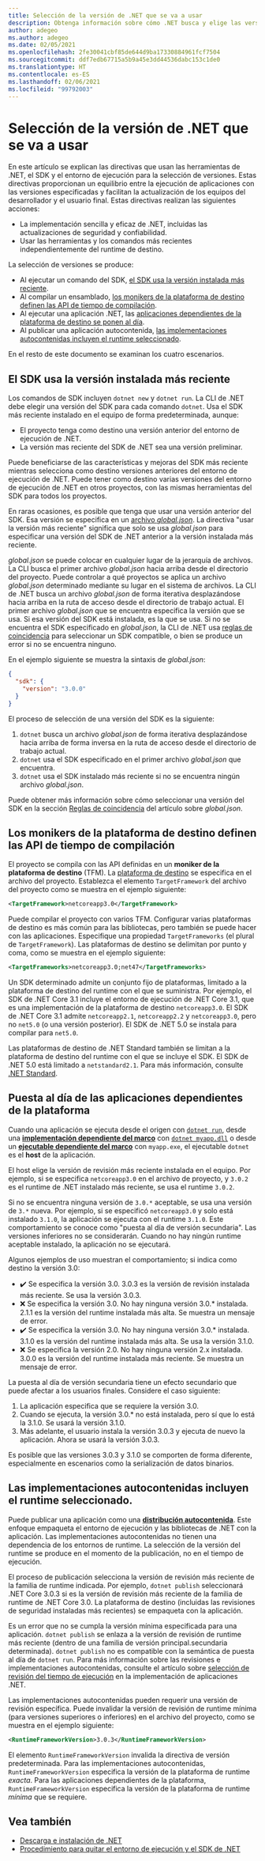 ```yaml
---
title: Selección de la versión de .NET que se va a usar
description: Obtenga información sobre cómo .NET busca y elige las versiones del entorno de ejecución para el programa. Además, este artículo le enseña cómo forzar una versión específica.
author: adegeo
ms.author: adegeo
ms.date: 02/05/2021
ms.openlocfilehash: 2fe30041cbf85de644d9ba17330884961fcf7504
ms.sourcegitcommit: ddf7edb67715a5b9a45e3dd44536dabc153c1de0
ms.translationtype: HT
ms.contentlocale: es-ES
ms.lasthandoff: 02/06/2021
ms.locfileid: "99792003"
---
```

# <a name="select-the-net-version-to-use"></a>Selección de la versión de .NET que se va a usar

En este artículo se explican las directivas que usan las herramientas de .NET, el SDK y el entorno de ejecución para la selección de versiones. Estas directivas proporcionan un equilibrio entre la ejecución de aplicaciones con las versiones especificadas y facilitan la actualización de los equipos del desarrollador y el usuario final. Estas directivas realizan las siguientes acciones:

- La implementación sencilla y eficaz de .NET, incluidas las actualizaciones de seguridad y confiabilidad.
- Usar las herramientas y los comandos más recientes independientemente del runtime de destino.

La selección de versiones se produce:

- Al ejecutar un comando del SDK, [el SDK usa la versión instalada más reciente](#the-sdk-uses-the-latest-installed-version).
- Al compilar un ensamblado, [los monikers de la plataforma de destino definen las API de tiempo de compilación](#target-framework-monikers-define-build-time-apis).
- Al ejecutar una aplicación .NET, las [aplicaciones dependientes de la plataforma de destino se ponen al día](#framework-dependent-apps-roll-forward).
- Al publicar una aplicación autocontenida, [las implementaciones autocontenidas incluyen el runtime seleccionado](#self-contained-deployments-include-the-selected-runtime).

En el resto de este documento se examinan los cuatro escenarios.

## <a name="the-sdk-uses-the-latest-installed-version"></a>El SDK usa la versión instalada más reciente

Los comandos de SDK incluyen `dotnet new` y `dotnet run`. La CLI de .NET debe elegir una versión del SDK para cada comando `dotnet`. Usa el SDK más reciente instalado en el equipo de forma predeterminada, aunque:

- El proyecto tenga como destino una versión anterior del entorno de ejecución de .NET.
- La versión mas reciente del SDK de .NET sea una versión preliminar.

Puede beneficiarse de las características y mejoras del SDK más reciente mientras selecciona como destino versiones anteriores del entorno de ejecución de .NET. Puede tener como destino varias versiones del entorno de ejecución de .NET en otros proyectos, con las mismas herramientas del SDK para todos los proyectos.

En raras ocasiones, es posible que tenga que usar una versión anterior del SDK. Esa versión se especifica en un [archivo *global.json*](../tools/global-json.md). La directiva "usar la versión más reciente" significa que solo se usa *global.json* para especificar una versión del SDK de .NET anterior a la versión instalada más reciente.

*global.json* se puede colocar en cualquier lugar de la jerarquía de archivos. La CLI busca el primer archivo *global.json* hacia arriba desde el directorio del proyecto. Puede controlar a qué proyectos se aplica un archivo *global.json* determinado mediante su lugar en el sistema de archivos. La CLI de .NET busca un archivo *global.json* de forma iterativa desplazándose hacia arriba en la ruta de acceso desde el directorio de trabajo actual. El primer archivo *global.json* que se encuentra especifica la versión que se usa. Si esa versión del SDK está instalada, es la que se usa. Si no se encuentra el SDK especificado en *global.json*, la CLI de .NET usa [reglas de coincidencia](../tools/global-json.md#matching-rules) para seleccionar un SDK compatible, o bien se produce un error si no se encuentra ninguno.

En el ejemplo siguiente se muestra la sintaxis de *global.json*:

``` json
{
  "sdk": {
    "version": "3.0.0"
  }
}
```

El proceso de selección de una versión del SDK es la siguiente:

1. `dotnet` busca un archivo *global.json* de forma iterativa desplazándose hacia arriba de forma inversa en la ruta de acceso desde el directorio de trabajo actual.
1. `dotnet` usa el SDK especificado en el primer archivo *global.json* que encuentra.
1. `dotnet` usa el SDK instalado más reciente si no se encuentra ningún archivo *global.json*.

Puede obtener más información sobre cómo seleccionar una versión del SDK en la sección [Reglas de coincidencia](../tools/global-json.md#matching-rules) del artículo sobre *global.json*.

## <a name="target-framework-monikers-define-build-time-apis"></a>Los monikers de la plataforma de destino definen las API de tiempo de compilación

El proyecto se compila con las API definidas en un **moniker de la plataforma de destino** (TFM). La [plataforma de destino](../../standard/frameworks.md) se especifica en el archivo del proyecto. Establezca el elemento `TargetFramework` del archivo del proyecto como se muestra en el ejemplo siguiente:

``` xml
<TargetFramework>netcoreapp3.0</TargetFramework>
```

Puede compilar el proyecto con varios TFM. Configurar varias plataformas de destino es más común para las bibliotecas, pero también se puede hacer con las aplicaciones. Especifique una propiedad `TargetFrameworks` (el plural de `TargetFramework`). Las plataformas de destino se delimitan por punto y coma, como se muestra en el ejemplo siguiente:

``` xml
<TargetFrameworks>netcoreapp3.0;net47</TargetFrameworks>
```

Un SDK determinado admite un conjunto fijo de plataformas, limitado a la plataforma de destino del runtime con el que se suministra. Por ejemplo, el SDK de .NET Core 3.1 incluye el entorno de ejecución de .NET Core 3.1, que es una implementación de la plataforma de destino `netcoreapp3.0`. El SDK de .NET Core 3.1 admite `netcoreapp2.1`, `netcoreapp2.2` y `netcoreapp3.0`, pero no `net5.0` (o una versión posterior). El SDK de .NET 5.0 se instala para compilar para `net5.0`.

Las plataformas de destino de .NET Standard también se limitan a la plataforma de destino del runtime con el que se incluye el SDK. El SDK de .NET 5.0 está limitado a `netstandard2.1`. Para más información, consulte [.NET Standard](../../standard/net-standard.md).

## <a name="framework-dependent-apps-roll-forward"></a>Puesta al día de las aplicaciones dependientes de la plataforma

Cuando una aplicación se ejecuta desde el origen con [`dotnet run`](../tools/dotnet-run.md), desde una [**implementación dependiente del marco**](../deploying/index.md#publish-framework-dependent) con [`dotnet myapp.dll`](../tools/dotnet.md#description) o desde un [**ejecutable dependiente del marco**](../deploying/index.md#publish-framework-dependent) con `myapp.exe`, el ejecutable `dotnet` es el **host** de la aplicación.

El host elige la versión de revisión más reciente instalada en el equipo. Por ejemplo, si se especifica `netcoreapp3.0` en el archivo de proyecto, y `3.0.2` es el runtime de .NET instalado más reciente, se usa el runtime `3.0.2`.

Si no se encuentra ninguna versión de `3.0.*` aceptable, se usa una versión de `3.*` nueva. Por ejemplo, si se especificó `netcoreapp3.0` y solo está instalado `3.1.0`, la aplicación se ejecuta con el runtime `3.1.0`. Este comportamiento se conoce como "puesta al día de versión secundaria". Las versiones inferiores no se considerarán. Cuando no hay ningún runtime aceptable instalado, la aplicación no se ejecutará.

Algunos ejemplos de uso muestran el comportamiento; si indica como destino la versión 3.0:

- ✔️ Se especifica la versión 3.0. 3.0.3 es la versión de revisión instalada más reciente. Se usa la versión 3.0.3.
- ❌ Se especifica la versión 3.0. No hay ninguna versión 3.0.* instalada. 2.1.1 es la versión del runtime instalada más alta. Se muestra un mensaje de error.
- ✔️ Se especifica la versión 3.0. No hay ninguna versión 3.0.* instalada. 3.1.0 es la versión del runtime instalada más alta. Se usa la versión 3.1.0.
- ❌ Se especifica la versión 2.0. No hay ninguna versión 2.x instalada. 3.0.0 es la versión del runtime instalada más reciente. Se muestra un mensaje de error.

La puesta al día de versión secundaria tiene un efecto secundario que puede afectar a los usuarios finales. Considere el caso siguiente:

1. La aplicación especifica que se requiere la versión 3.0.
2. Cuando se ejecuta, la versión 3.0.* no está instalada, pero sí que lo está la 3.1.0. Se usará la versión 3.1.0.
3. Más adelante, el usuario instala la versión 3.0.3 y ejecuta de nuevo la aplicación. Ahora se usará la versión 3.0.3.

Es posible que las versiones 3.0.3 y 3.1.0 se comporten de forma diferente, especialmente en escenarios como la serialización de datos binarios.

## <a name="self-contained-deployments-include-the-selected-runtime"></a>Las implementaciones autocontenidas incluyen el runtime seleccionado.

Puede publicar una aplicación como una [**distribución autocontenida**](../deploying/index.md#publish-self-contained). Este enfoque empaqueta el entorno de ejecución y las bibliotecas de .NET con la aplicación. Las implementaciones autocontenidas no tienen una dependencia de los entornos de runtime. La selección de la versión del runtime se produce en el momento de la publicación, no en el tiempo de ejecución.

El proceso de publicación selecciona la versión de revisión más reciente de la familia de runtime indicada. Por ejemplo, `dotnet publish` seleccionará .NET Core 3.0.3 si es la versión de revisión más reciente de la familia de runtime de .NET Core 3.0. La plataforma de destino (incluidas las revisiones de seguridad instaladas más recientes) se empaqueta con la aplicación.

Es un error que no se cumpla la versión mínima especificada para una aplicación. `dotnet publish` se enlaza a la versión de revisión de runtime más reciente (dentro de una familia de versión principal.secundaria determinada). `dotnet publish` no es compatible con la semántica de puesta al día de `dotnet run`. Para más información sobre las revisiones e implementaciones autocontenidas, consulte el artículo sobre [selección de revisión del tiempo de ejecución](../deploying/runtime-patch-selection.md) en la implementación de aplicaciones .NET.

Las implementaciones autocontenidas pueden requerir una versión de revisión específica. Puede invalidar la versión de revisión de runtime mínima (para versiones superiores o inferiores) en el archivo del proyecto, como se muestra en el ejemplo siguiente:

``` xml
<RuntimeFrameworkVersion>3.0.3</RuntimeFrameworkVersion>
```

El elemento `RuntimeFrameworkVersion` invalida la directiva de versión predeterminada. Para las implementaciones autocontenidas, `RuntimeFrameworkVersion` especifica la versión de la plataforma de runtime *exacta*. Para las aplicaciones dependientes de la plataforma, `RuntimeFrameworkVersion` especifica la versión de la plataforma de runtime *mínima* que se requiere.

## <a name="see-also"></a>Vea también

- [Descarga e instalación de .NET](../install/index.yml)
- [Procedimiento para quitar el entorno de ejecución y el SDK de .NET](../install/remove-runtime-sdk-versions.md)

